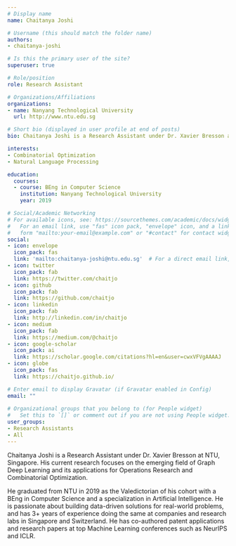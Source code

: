 ```yaml
---
# Display name
name: Chaitanya Joshi

# Username (this should match the folder name)
authors:
- chaitanya-joshi

# Is this the primary user of the site?
superuser: true

# Role/position
role: Research Assistant

# Organizations/Affiliations
organizations:
- name: Nanyang Technological University
  url: http://www.ntu.edu.sg

# Short bio (displayed in user profile at end of posts)
bio: Chaitanya Joshi is a Research Assistant under Dr. Xavier Bresson at NTU, Singapore, applying Graph Neural Networks to Operations Research and Combinatorial Optimization.

interests:
- Combinatorial Optimization
- Natural Language Processing

education:
  courses:
  - course: BEng in Computer Science
    institution: Nanyang Technological University
    year: 2019

# Social/Academic Networking
# For available icons, see: https://sourcethemes.com/academic/docs/widgets/#icons
#   For an email link, use "fas" icon pack, "envelope" icon, and a link in the
#   form "mailto:your-email@example.com" or "#contact" for contact widget.
social:
- icon: envelope
  icon_pack: fas
  link: 'mailto:chaitanya-joshi@ntu.edu.sg'  # For a direct email link, use "mailto:test@example.org".
- icon: twitter
  icon_pack: fab
  link: https://twitter.com/chaitjo
- icon: github
  icon_pack: fab
  link: https://github.com/chaitjo
- icon: linkedin
  icon_pack: fab
  link: http://linkedin.com/in/chaitjo
- icon: medium
  icon_pack: fab
  link: https://medium.com/@chaitjo
- icon: google-scholar
  icon_pack: ai
  link: https://scholar.google.com/citations?hl=en&user=cwxVFVgAAAAJ
- icon: globe
  icon_pack: fas
  link: https://chaitjo.github.io/

# Enter email to display Gravatar (if Gravatar enabled in Config)
email: ""
  
# Organizational groups that you belong to (for People widget)
#   Set this to `[]` or comment out if you are not using People widget.  
user_groups:
- Research Assistants
- All
---
```


Chaitanya Joshi is a Research Assistant under Dr. Xavier Bresson at NTU, Singapore. His current research focuses on the emerging field of Graph Deep Learning and its applications for Operations Research and Combinatorial Optimization.

He graduated from NTU in 2019 as the Valedictorian of his cohort with a BEng in Computer Science and a specialization in Artificial Intelligence. He is passionate about building data-driven solutions for real-world problems, and has 3+ years of experience doing the same at companies and research labs in Singapore and Switzerland. He has co-authored patent applications and research papers at top Machine Learning conferences such as NeurIPS and ICLR.
